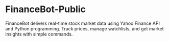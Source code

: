 # FinanceBot-Public
FinanceBot delivers real-time stock market data using Yahoo Finance API and Python programming. Track prices, manage watchlists, and get market insights with simple commands.
